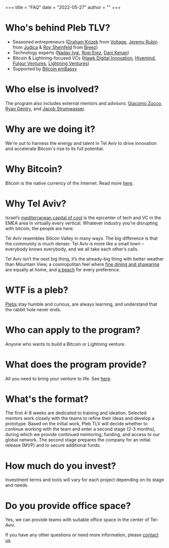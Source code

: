 +++
title = "FAQ"
date = "2022-05-27"
author = ""
+++

# Who's behind Pleb TLV? 
* Seasoned entrepreneurs ([Graham Krizek](https://www.linkedin.com/in/grahamkrizek) from [Voltage](https://voltage.cloud), [Jeremy Rubin](https://rubin.io) from [Judica](https://judica.org) & [Roy Sheinfeld](https://www.linkedin.com/in/roysheinfeld) from [Breez](https://breez.technology))
* Technology experts ([Nadav Ivgi](https://github.com/shesek), [Roei Erez](https://github.com/roeierez), [Dani Kenan](https://github.com/danikenan))
* Bitcoin & Lightning-focused VCs ([Hawk Digital Innovation](https://www.hawkdigitalinnovation.com), [Hivemind](https://hivemind.vc), [Fulgur Ventures](https://fulgur.ventures), [Lightning Ventures](https://ltng.ventures))
* Supported by [Bitcoin emBassy](https://www.bitembassy.org)
# Who else is involved? 
The program also includes external mentors and advisors: [Giacomo Zucco](https://giacomozucco.com), [Ryan Gentry](https://www.linkedin.com/in/ryan-gentry-186a6a59), and [Jacob Strumwasser](https://www.linkedin.com/in/jacob-strumwasser-55633a2).   
# Why are we doing it?
We're out to harness the energy and talent in Tel Aviv to drive innovation and accelerate Bitcoin's rise to its full potential. 
# Why Bitcoin?
Bitcoin is the native currency of the Internet. Read more [here](https://bitcoin.org/bitcoin.pdf).
# Why Tel Aviv?
Israel’s [mediterranean capital of cool](https://www.nytimes.com/slideshow/2008/07/20/travel/0720-TELAVIV_index.html) is the epicenter of tech and VC in the EMEA area in virtually every vertical. Whatever industry you’re disrupting with bitcoin, the people are here.

Tel Aviv resembles Silicon Valley in many ways. The big difference is that the community is much denser. Tel Aviv is more like a small town – everybody knows everybody, and we all take each other’s calls. 

Tel Aviv isn’t the next big thing, it’s the already-big thing with better weather than Mountain View, a cosmopolitan feel where [fine dining and shawarma](https://www.easttowestrms.com/food-Tel-Aviv-guide/) are equally at home, and [a beach](https://www.visit-tel-aviv.com/en/tel-avivs-beaches) for every preference.
# WTF is a pleb?
[Plebs](https://bitcoinmagazine.com/culture/plebs-patricians-bitcoin-rome) stay humble and curious, are always learning, and understand that the rabbit hole never ends. 
# Who can apply to the program?
Anyone who wants to build a Bitcoin or Lightning venture. 
# What does the program provide?
All you need to bring your venture to life. See [here](/about).
# What's the format?
The first 4-8 weeks are dedicated to training and ideation. Selected mentors work closely with the teams to refine their ideas and develop a prototype. Based on the initial work, Pleb TLV will decide whether to continue working with the team and enter a second stage (2-3 months), during which we provide continued mentoring, funding, and access to our global network. The second stage prepares the company for an initial release (MVP) and to secure additional funds.    
# How much do you invest?
Investment terms and tools will vary for each project depending on its stage and needs.
# Do you provide office space?
Yes, we can provide teams with suitable office space in the center of Tel-Aviv. 

If you have any other questions or need more information, please [contact us](mailto:plebtlv@gmail.com).


